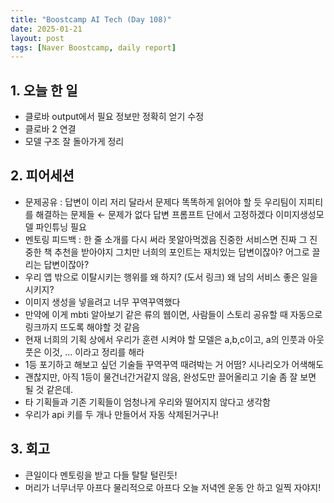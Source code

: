 ```yaml
---
title: "Boostcamp AI Tech (Day 108)"
date: 2025-01-21
layout: post
tags: [Naver Boostcamp, daily report]
---
```

## 1. 오늘 한 일
- 클로바 output에서 필요 정보만 정확히 얻기 수정
- 클로바 2 연결
- 모델 구조 잘 돌아가게 정리

## 2. 피어세션
- 문제공유 : 
답변이 이리 저리 달라서 문제다 똑똑하게 읽어야 할 듯
우리팀이 지피티를 해결하는 문제들 ← 문제가 없다
답변 프롬프트 단에서 고정하겠다
이미지생성모델 파인튜닝 필요
- 멘토링 피드백 : 한 줄 소개를 다시 써라 못알아먹겠음
진중한 서비스면 진짜 그 진중한 책 추천을 받아야지
그치만 너희의 포인트는 재치있는 답변이잖아? 어그로 끌리는 답변이잖아?
- 우리 앱 밖으로 이탈시키는 행위를 왜 하지? (도서 링크) 왜 남의 서비스 좋은 일을 시키지?
- 이미지 생성을 넣을려고 너무 꾸역꾸역했다
- 만약에 이게 mbti 알아보기 같은 류의 웹이면, 사람들이 스토리 공유할 때 자동으로 링크까지 뜨도록 해야할 것 같음
- 현재 너희의 기획 상에서 우리가 훈련 시켜야 할 모델은 a,b,c이고, a의 인풋과 아웃풋은 이것, ... 이라고 정리를 해라
- 1등 포기하고 해보고 싶던 기술들 꾸역꾸역 때려박는 거 어떰? 시나리오가 어색해도
- 괜찮지만, 아직 1등이 물건너간거같지 않음, 완성도만 끌어올리고 기술 좀 잘 보면 될 것 같은데.
- 타 기획들과 기존 기획들이 엄청나게 우리와 떨어지지 않다고 생각함
- 우리가 api 키를 두 개나 만들어서 자동 삭제된거구나!

## 3. 회고
- 큰일이다 멘토링을 받고 다들 탈탈 털린듯!
- 머리가 너무너무 아프다 물리적으로 아프다 오늘 저녁엔 운동 안 하고 일찍 자야지!